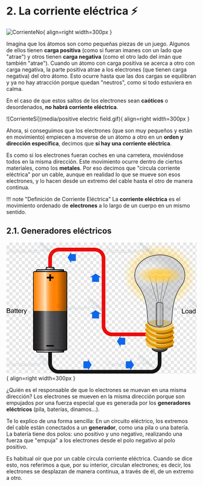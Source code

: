 # 2. La corriente eléctrica ⚡

![CorrienteNo](media/corriente_elec_no.gif){ align=right width=300px }

Imagina que los átomos son como pequeñas piezas de un juego. Algunos de ellos tienen **carga positiva** (como si fueran imanes con un lado que "atrae") y otros tienen **carga negativa** (como el otro lado del imán que también "atrae").
Cuando un átomo con carga positiva se acerca a otro con carga negativa, la parte positiva atrae a los electrones (que tienen carga negativa) del otro átomo. Esto ocurre hasta que las dos cargas se equilibran y ya no hay atracción porque quedan "neutros", como si todo estuviera en calma.

En el caso de que estos saltos de los electrones sean **caóticos** o desordenados, **no habrá corriente eléctrica**.

![CorrienteSí](media/positive electric field.gif){ align=right width=300px }


Ahora, si conseguimos que los electrones (que son muy pequeños y están en movimiento) empiecen a moverse de un átomo a otro en un **orden y dirección específica**, decimos que **sí hay una corriente eléctrica**.

Es como si los electrones fueran coches en una carretera, moviéndose todos en la misma dirección. Este movimiento ocurre dentro de ciertos materiales, como los **metales**. Por eso decimos que "circula corriente eléctrica" por un cable, aunque en realidad lo que se mueve son esos electrones, y lo hacen desde un extremo del cable hasta el otro de manera continua.

!!! note "Definición de Corriente Eléctrica"
    La **corriente eléctrica** es el movimiento ordenado de **electrones** a lo largo de un cuerpo en un mismo sentido.


## 2.1. Generadores eléctricos

![Corriente](media/corriente_elec.png){ align=right width=300px }


¿Quién es el responsable de que lo electrones se muevan en una misma dirección? Los electrones se mueven en la misma dirección porque son empujados por una fuerza especial que es generada por los **generadores eléctricos** (pila, baterías, dinamos...). 

Te lo explico de una forma sencilla: En un circuito eléctrico, los extremos del cable están conectados a un **generador**, como una pila o una batería. La batería tiene dos polos: uno positivo y uno negativo, realizando una fuerza que "empuja" a los electrones desde el polo negativo al polo positivo.

Es habitual oír que por un cable circula corriente eléctrica. Cuando se dice esto, nos referimos a que, por su interior, circulan electrones; es decir, los electrones se desplazan de manera continua, a través de él, de un extremo a otro.
